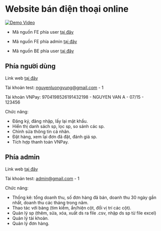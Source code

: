 # Website bán điện thoại online

[![Demo Video](https://img.youtube.com/vi/6MQrMfDboUs/0.jpg)](https://www.youtube.com/watch?v=6MQrMfDboUs)

- Mã nguồn FE phía user [tại đây](https://github.com/vung2k2/phonestore_web)

- Mã nguồn FE phía admin [tại đây](https://github.com/vung2k2/admin-phonestore)

- Mã nguồn BE phía user [tại đây]()




## Phía người dùng

Link web [tại đây](https://user-phonestore.vercel.app/)

Tài khoản test: nguyenluongvung@gmail.com - 1

Tài khoản VNPay: 9704198526191432198 - NGUYEN VAN A - 07/15 - 123456

Chức năng:
- Đăng ký, đăng nhập, lấy lại mật khẩu.
- Hiển thị danh sách sp, lọc sp, so sánh các sp.
- Chỉnh sửa thông tin cá nhân.
- Đặt hàng, xem lại đơn đã đặt, đánh giá sp.
- Tích hợp thanh toán VNPay.

## Phía admin

Link web [tại đây](https://admin-phonestore.vercel.app/)

Tài khoản test: admin@gmail.com - 1

Chức năng:
- Thống kê: tổng doanh thu, số đơn hàng đã bán, doanh thu 30 ngày gần nhất, doanh thu các tháng trong năm.
- Thao tác với bảng (tìm kiếm, ẩn/hiện cột, đổi vị trí các cột).
- Quản lý sp (thêm, sửa, xóa, xuất ds ra file .csv, nhập ds sp từ file excel)
- Quản lý tài khoản.
- Quản lý đơn hàng.


